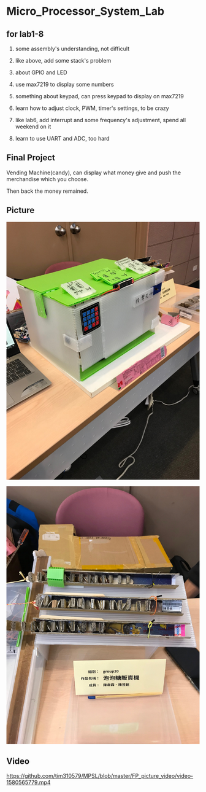 # Micro_Processor_System_Lab

## for lab1-8

1. some assembly's understanding, not difficult

2. like above, add some stack's problem

3. about GPIO and LED

4. use max7219 to display some numbers

5. something about keypad, can press keypad to display on max7219

6. learn how to adjust clock, PWM, timer's settings, to be crazy

7. like lab6, add interrupt and some frequency's adjustment, spend all weekend on it

8. learn to use UART and ADC, too hard


## Final Project

Vending Machine(candy), can display what money give and push the merchandise which you choose.

Then back the money remained.

## Picture
![image](https://github.com/tim310579/MPSL/blob/master/FP_picture_video/83907809_537448783534221_9045260962860367872_n.jpg)

![image](https://github.com/tim310579/MPSL/blob/master/FP_picture_video/83280495_199668734507119_5735968333212155904_n.jpg)

## Video
<https://github.com/tim310579/MPSL/blob/master/FP_picture_video/video-1580565779.mp4>
